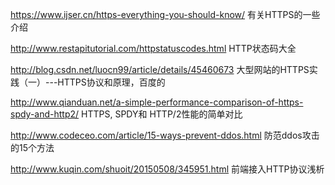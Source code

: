 https://www.ijser.cn/https-everything-you-should-know/
有关HTTPS的一些介绍

http://www.restapitutorial.com/httpstatuscodes.html
HTTP状态码大全

http://blog.csdn.net/luocn99/article/details/45460673
 大型网站的HTTPS实践（一）---HTTPS协议和原理，百度的

http://www.qianduan.net/a-simple-performance-comparison-of-https-spdy-and-http2/
HTTPS, SPDY和 HTTP/2性能的简单对比

http://www.codeceo.com/article/15-ways-prevent-ddos.html
防范ddos攻击的15个方法

http://www.kuqin.com/shuoit/20150508/345951.html
前端接入HTTP协议浅析
